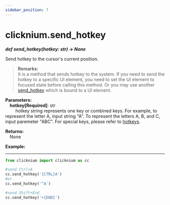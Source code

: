 ```yaml
---
sidebar_position: 7
---
```

# clicknium.send_hotkey
***def send_hotkey(hotkey: str) -> None***  

Send hotkey to the cursor's current position.

>**Remarks:**  
It is a method that sends hotkey to the system. If you need to send the hotkey to a specific UI element, you need to set the UI element to focused state before calling this method. Or you may use another [send_hotkey](./send_hotkey.md) which is bound to a UI element.

**Parameters:**  
    &emsp;**hotkey[Required]**: str   
        &emsp;&emsp; hotkey string represents one key or combined keys. For example, to represent the letter A, input string "A". To represent the letters A, B, and C, input paremeter "ABC". For special keys, please refer to [hotkeys](https://docs.microsoft.com/en-au/dotnet/api/system.windows.forms.sendkeys?view=windowsdesktop-6.0#remarks).

**Returns:**  
    &emsp;None

**Example:**
***
```python
from clicknium import clicknium as cc

#send Ctrl+A
cc.send_hotkey('{CTRL}A')
#or
cc.send_hotkey('^A')

#send Shift+End
cc.send_hotkey('+{END}')
```
